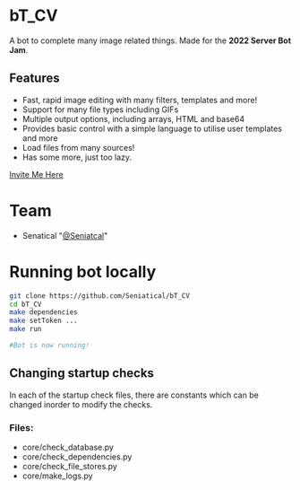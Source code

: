 # bT_CV

A bot to complete many image related things.
Made for the **2022 Server Bot Jam**.

## Features
* Fast, rapid image editing with many filters, templates and more!
* Support for many file types including GIFs
* Multiple output options, including arrays, HTML and base64
* Provides basic control with a simple language to utilise user templates and more
* Load files from many sources!
* Has some more, just too lazy.

[Invite Me Here](https://discord.com/api/oauth2/authorize?client_id=1003748391353851954&permissions=274878024768&redirect_uri=https%3A%2F%2Fgithub.com%2FSeniatical%2FbT_CV&response_type=code&scope=bot)

# Team
* Senatical "[@Seniatcal](https://github.com/Seniatical)"

# Running bot locally
```sh
git clone https://github.com/Seniatical/bT_CV
cd bT_CV
make dependencies
make setToken ...
make run

#Bot is now running!
```

## Changing startup checks
In each of the startup check files,
there are constants which can be changed inorder to modify the checks.

### Files:
* core/check_database.py
* core/check_dependencies.py
* core/check_file_stores.py
* core/make_logs.py
